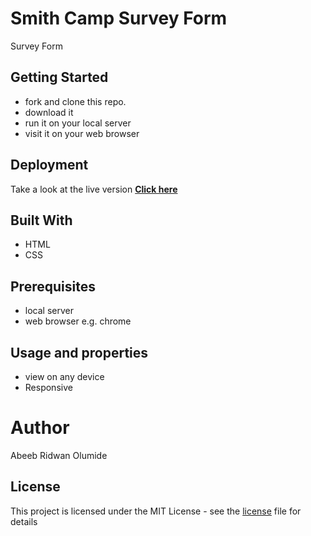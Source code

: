 # Smith Camp Survey Form
  Survey Form

## Getting Started
  - fork and clone this repo.
  - download it
  - run it on your local server
  - visit it on your web browser

## Deployment
  Take a look at the live version [**Click here**](https://olumide025.github.io/Survey-Form/)  


## Built With
  - HTML
  - CSS
  
## Prerequisites
  - local server
  - web browser e.g. chrome

## Usage and properties
  - view on any device
  - Responsive

# Author
  Abeeb Ridwan Olumide

## License
  This project is licensed under the MIT License - see the [license](license) file for details
